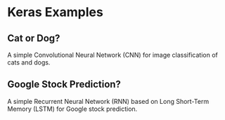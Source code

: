 # Keras Examples

## Cat or Dog?
A simple Convolutional Neural Network (CNN) for image classification of cats and dogs. 

## Google Stock Prediction?
A simple Recurrent Neural Network (RNN) based on Long Short-Term Memory (LSTM) for Google stock prediction. 


